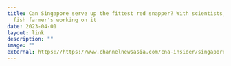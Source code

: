 ```yaml
---
title: Can Singapore serve up the fittest red snapper? With scientists, this
  fish farmer's working on it
date: 2023-04-01
layout: link
description: ""
image: ""
external: https://https://www.channelnewsasia.com/cna-insider/singapore-food-agency-selective-breeding-red-snapper-scientists-fish-farmers-research-3383251
---
```

